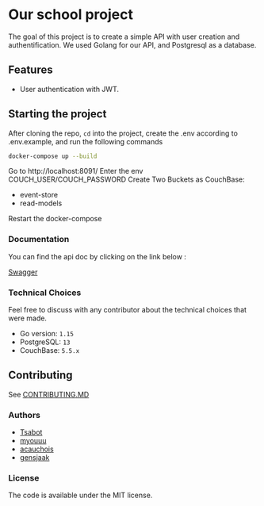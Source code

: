 # Our school project

The goal of this project is to create a simple API with user creation and authentification.
We used Golang for our API, and Postgresql as a database.

## Features

- User authentication with JWT.

## Starting the project

After cloning the repo, `cd` into the project, create the .env according to .env.example, and run the following commands

```bash
docker-compose up --build
```

Go to http://localhost:8091/
Enter the env COUCH_USER/COUCH_PASSWORD
Create Two Buckets as CouchBase:

- event-store
- read-models

Restart the docker-compose

### Documentation

You can find the api doc by clicking on the link below :

[Swagger](https://app.swaggerhub.com/apis-docs/acauchois/GoTemplate/1.0.0)

### Technical Choices

Feel free to discuss with any contributor about the technical choices that were made.

- Go version: `1.15`
- PostgreSQL: `13`
- CouchBase: `5.5.x`

## Contributing

See [CONTRIBUTING.MD](https://github.com/HETIC-MT-P2021/CQRSES_GROUP1/blob/main/CONTRIBUTING.MD)

### Authors

- [Tsabot](https://github.com/Tsabot)
- [myouuu](https://github.com/myouuu)
- [acauchois](https://github.com/acauchois)
- [gensjaak](https://github.com/gensjaak)

### License

The code is available under the MIT license.

